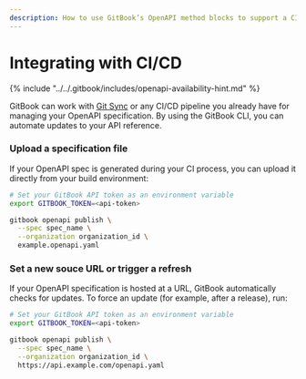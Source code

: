 ```yaml
---
description: How to use GitBook’s OpenAPI method blocks to support a CI/CD workflow
---
```


# Integrating with CI/CD

{% include "../../.gitbook/includes/openapi-availability-hint.md" %}

GitBook can work with [Git Sync](../../getting-started/git-sync/) or any CI/CD pipeline you already have for managing your OpenAPI specification. By using the GitBook CLI, you can automate updates to your API reference.

### Upload a specification file

If your OpenAPI spec is generated during your CI process, you can upload it directly from your build environment:

```bash
# Set your GitBook API token as an environment variable
export GITBOOK_TOKEN=<api-token>

gitbook openapi publish \
  --spec spec_name \
  --organization organization_id \
  example.openapi.yaml
```

### Set a new souce URL or trigger a refresh

If your OpenAPI specification is hosted at a URL, GitBook automatically checks for updates. To force an update (for example, after a release), run:

```bash
# Set your GitBook API token as an environment variable
export GITBOOK_TOKEN=<api-token>

gitbook openapi publish \
  --spec spec_name \
  --organization organization_id \
  https://api.example.com/openapi.yaml
```

